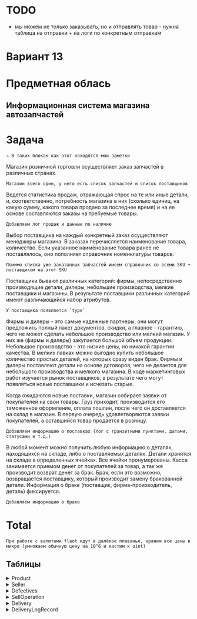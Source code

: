 # TODO

- мы можем не только заказывать, но и отправлять товар - нужна таблица на отправки + на логи по конкретным отправкам

# Вариант 13

# Предметная облась

## Информационная система магазина автозапчастей

# Задача

```
⚠️ В таких блокак как этот находятся мои заметки
```

Магазин розничной торговли осуществляет заказ запчастей в различных странах.

```
Магазин всего один, у него есть список запчастей и список поставщиков
```

Ведется статистика продаж, отражающая спрос на те или иные детали, и, соответственно, потребность магазина в них (сколько единиц, на какую сумму, какого товара продано за последнее время) и на ее основе составляются заказы на требуемые товары.

```
Добавляем лог продаж и данные по наличию
```

Выбор поставщика на каждый конкретный заказ осуществляют менеджеры магазина. В заказах перечисляется наименование товара, количество. Если указанное наименование товара ранее не поставлялось, оно пополняет справочник номенклатуры товаров.

```
Помимо списка уже заказанных запчастей имеем справочник со всеми SKU + поставщиком на этот SKU
```

Поставщики бывают различных категорий: фирмы, непосредственно производящие детали, дилеры, небольшие производства, мелкие поставщики и магазины. В результате поставщики различных категорий имеют различающийся набор атрибутов.

```
У поставщика появляется `type`
```

Фирмы и дилеры - это самые надежные партнеры, они могут предложить полный пакет документов, скидки, а главное - гарантию, чего не может сделать небольшое производство или мелкий магазин. У них же (фирмы и дилеры) закупается большой объем продукции. Небольшое производство - это низкие цены, но никакой гарантии качества. В мелких лавках можно выгодно купить небольшое количество простых деталей, на которых сразу виден брак. Фирмы и дилеры поставляют детали на основе договоров, чего не делается для небольшого производства и мелкого магазина. В ходе маркетинговых работ изучается рынок поставщиков, в результате чего могут появляться новые поставщики и исчезать старые.

Когда ожидаются новые поставки, магазин собирает заявки от покупателей на свои товары. Груз приходит, производится его таможенное оформление, оплата пошлин, после чего он доставляется на склад в магазин. В первую очередь удовлетворяются заявки покупателей, а оставшийся товар продается в розницу.

```
Добавляем информацию о поставках (лог с транзитными пунктами, датами, статусами и т.д.)
```

В любой момент можно получить любую информацию о деталях, находящихся на складе, либо о поставляемых деталях. Детали хранятся на складе в определенных ячейках. Все ячейки пронумерованы. Касса занимается приемом денег от покупателей за товар, а так же производит возврат денег за брак. Брак, если это возможно, возвращается поставщику, который производит замену бракованной детали. Информация о браке (поставщик, фирма-производитель, деталь) фиксируется.

```
Добавляем информацию о браке
```

# Total

```
При работе с валютами flaot идут в далёкое плаванье, храним все цены в микро (умножаем обычную цену на 10^6 и кастим к uint)
```

## Таблицы

<details>

<summary> Product </summary>

| column           | type     | Primary Key | Unique | Allow Null | Default  | Refers to           | Description                           |
| ---------------- | -------- | ----------- | ------ | ---------- | -------- | ------------------- | ------------------------------------- |
| id               | uuid     | true        | true   | false      | new uuid |                     |                                       |
| SKU              | string   | false       | false  | false      |          |                     | SKU + seller_id combination is unique |
| amount_available | uinteger | false       | false  | false      | 0        |                     |                                       |
| sold             | uinteger | false       | false  | false      | 0        |                     |                                       |
| total_got        | uinteger | false       | false  | false      | 0        |                     |                                       |
| seller_id        | uuid     | false       | false  | false      |          |                     |                                       |
| seller           | Seller   | false       | false  | true       |          | Seller lk seller_id |                                       |
| price            | uinteger | false       | false  | false      |          |                     |                                       |
| tax_percentage   | uinteger | false       | false  | false      |          |                     |                                       |

</details>

<details>

<summary> Seller </summary>

| column     | type       | Primary Key | Unique | Allow Null | Default  | Refers to         | Description                                                                |
| ---------- | ---------- | ----------- | ------ | ---------- | -------- | ----------------- | -------------------------------------------------------------------------- |
| id         | uuid       | true        | true   | false      | new uuid |                   |                                                                            |
| type       | char       | false       | false  | false      |          |                   | 0=manufacturer / 1=dealer / 2=small manufacturer / 3=small dealer / 4=shop |
| name       | string     | false       | false  | false      |          |                   |                                                                            |
| products   | Product[]  | false       | false  | false      |          | Product.seller_id |                                                                            |
| deliveries | Delivery[] | false       | false  | false      |          | Deliver.seller_id |                                                                            |

</details>

<details>

<summary> Defectives </summary>

| column     | type     | Primary Key | Unique | Allow Null | Default  | Refers to             |
| ---------- | -------- | ----------- | ------ | ---------- | -------- | --------------------- |
| id         | uuid     | true        | true   | false      | new uuid |                       |
| product_id | uuid     | false       | true   | false      |          |                       |
| product    | Product  | false       | false  | false      |          | Product lk product_id |
| amount     | uinteger | false       | false  | false      | 0        |                       |

</details>

<details>

<summary> SellOperation </summary>

| column            | type              | Primary Key | Unique | Allow Null | Default  | Refers to |
| ----------------- | ----------------- | ----------- | ------ | ---------- | -------- | --------- |
| id                | uuid              | true        | true   | false      | new uuid |           |
| product_snapshots | Product[] (jsonb) | false       | false  | false      | [ ]      |           |
| subtotal          | uinteger          | false       | false  | false      | 0        |           |
| taxified_price    | uinteger          | false       | false  | false      | 0        |           |
| tax_percentage    | uinteger          | false       | false  | false      | 0        |           |
| tax               | uinteger          | false       | false  | false      | 0        |           |

</details>

<details>

<summary> Delivery </summary>

| column         | type                     | Primary Key | Unique | Allow Null | Default                       | Refers to                         | Description                          |
| -------------- | ------------------------ | ----------- | ------ | ---------- | ----------------------------- | --------------------------------- | ------------------------------------ |
| id             | uuid                     | true        | true   | false      | new uuid                      |                                   |                                      |
| operation_id   | uuid                     | false       | false  | false      |                               |                                   |                                      |
| operation      | uuid                     | false       | false  | false      | SellOperation lk operation_id |                                   |                                      |
| price          | uinteger                 | false       | false  | false      | 0                             |                                   |                                      |
| taxified_price | uinteger                 | false       | false  | false      | 0                             |                                   |                                      |
| tax_percentage | uinteger                 | false       | false  | false      | 0                             |                                   |                                      |
| tax            | uinteger                 | false       | false  | false      | 0                             |                                   |                                      |
| log            | ObtainingInfoLogRecord[] | false       | false  | false      |                               | DeliveryLogRecord fk operation_id |                                      |
| status         | char                     | false       | false  | false      | 0                             |                                   | none / rejected / in progress / done |

</details>

<details>

<summary> DeliveryLogRecord </summary>

| column           | type     | Primary Key | Unique | Allow Null | Default                 | Refers to |
| ---------------- | -------- | ----------- | ------ | ---------- | ----------------------- | --------- |
| id               | uuid     | true        | true   | false      | new uuid                |           |
| delivery_id      | uuid     | false       | false  | false      |                         |           |
| delivery         | uuid     | false       | false  | false      | Delivery lk delivery_id |           |
| location         | string   | false       | false  | false      | 'Unknown'               |           |
| datetime_arrived | DateTime | false       | false  | false      | new Date()              |           |
| datetime_left    | DateTime | false       | false  | true       | null                    |           |

</details>
